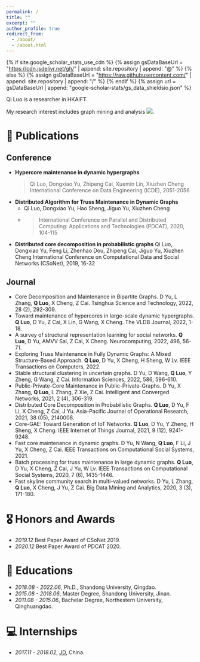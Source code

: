 ```yaml
---
permalink: /
title: ""
excerpt: ""
author_profile: true
redirect_from: 
  - /about/
  - /about.html
---
```


{% if site.google_scholar_stats_use_cdn %}
{% assign gsDataBaseUrl = "https://cdn.jsdelivr.net/gh/" | append: site.repository | append: "@" %}
{% else %}
{% assign gsDataBaseUrl = "https://raw.githubusercontent.com/" | append: site.repository | append: "/" %}
{% endif %}
{% assign url = gsDataBaseUrl | append: "google-scholar-stats/gs_data_shieldsio.json" %}

<span class='anchor' id='about-me'></span>

Qi Luo is a researcher in HKAIFT. 
<!-- and a postdoc of City University of Hongkong -->

My research interest includes graph mining and analysis <a href='https://scholar.google.com/citations?user=glQeJ0sAAAAJ'><img src="https://img.shields.io/endpoint?url={{ url | url_encode }}&logo=Google%20Scholar&labelColor=f6f6f6&color=9cf&style=flat&label=citations"></a>.


<!-- # 🔥 News
- *2022.02*: &nbsp;🎉🎉 Lorem ipsum dolor sit amet, consectetur adipiscing elit. Vivamus ornare aliquet ipsum, ac tempus justo dapibus sit amet. 
- *2022.02*: &nbsp;🎉🎉 Lorem ipsum dolor sit amet, consectetur adipiscing elit. Vivamus ornare aliquet ipsum, ac tempus justo dapibus sit amet.  -->

<!-- # 🔮 Projects

<div class='paper-box'><div class='paper-box-image'><div><div class="badge">CVPR 2016</div><img src='images/500x300.png' alt="sym" width="100%"></div></div>
<div class='paper-box-text' markdown="1">

[Deep Residual Learning for Image Recognition](https://openaccess.thecvf.com/content_cvpr_2016/papers/He_Deep_Residual_Learning_CVPR_2016_paper.pdf)

**Kaiming He**, Xiangyu Zhang, Shaoqing Ren, Jian Sun

[**Project**](https://scholar.google.com/citations?view_op=view_citation&hl=zh-CN&user=DhtAFkwAAAAJ&citation_for_view=DhtAFkwAAAAJ:ALROH1vI_8AC) <strong><span class='show_paper_citations' data='DhtAFkwAAAAJ:ALROH1vI_8AC'></span></strong>
- Lorem ipsum dolor sit amet, consectetur adipiscing elit. Vivamus ornare aliquet ipsum, ac tempus justo dapibus sit amet. 
</div>
</div> -->


# 📝 Publications 


<!-- - [Lorem ipsum dolor sit amet, consectetur adipiscing elit. Vivamus ornare aliquet ipsum, ac tempus justo dapibus sit amet](https://github.com), A, B, C, **CVPR 2020** -->

## Conference

- **Hypercore maintenance in dynamic hypergraphs** 
  > Qi Luo, Dongxiao Yu, Zhipeng Cai, Xuemin Lin, Xiuzhen Cheng
  > International Conference on Data Engineering (ICDE), 2051-2056
- **Distributed Algorithm for Truss Maintenance in Dynamic Graphs**
  - Qi Luo, Dongxiao Yu, Hao Sheng, Jiguo Yu, Xiuzhen Cheng
  - > International Conference on Parallel and Distributed Computing: Applications and Technologies (PDCAT), 2020, 104-115
- **Distributed core decomposition in probabilistic graphs**
  Qi Luo, Dongxiao Yu, Feng Li, Zhenhao Dou, Zhipeng Cai, Jiguo Yu, Xiuzhen Cheng
  International Conference on Computational Data and Social Networks (CSoNet), 2019, 16-32

## Journal

- Core Decomposition and Maintenance in Bipartite Graphs. D Yu, L Zhang, **Q Luo**, X Cheng, Z Cai. Tsinghua Science and Technology, 2022, 28 (2), 292-309.
- Toward maintenance of hypercores in large-scale dynamic hypergraphs. **Q Luo**, D Yu, Z Cai, X Lin, G Wang, X Cheng. The VLDB Journal, 2022, 1-18.
- A survey of structural representation learning for social networks. **Q Luo**, D Yu, AMVV Sai, Z Cai, X Cheng. Neurocomputing, 2022, 496, 56-71.
- Exploring Truss Maintenance in Fully Dynamic Graphs: A Mixed Structure-Based Approach. **Q Luo**, D Yu, X Cheng, H Sheng, W Lv. IEEE Transactions on Computers, 2022.
- Stable structural clustering in uncertain graphs. D Yu, D Wang, **Q Luo**, Y Zheng, G Wang, Z Cai. Information Sciences, 2022, 586, 596-610.
- Public-Private-Core Maintenance in Public-Private-Graphs. D Yu, X Zhang, **Q Luo**, L Zhang, Z Xie, Z Cai. Intelligent and Converged Networks, 2021, 2 (4), 306-319.
- Distributed Core Decomposition in Probabilistic Graphs. **Q Luo**, D Yu, F Li, X Cheng, Z Cai, J Yu. Asia-Pacific Journal of Operational Research, 2021, 38 (05), 2140008.
- Core-GAE: Toward Generation of IoT Networks. **Q Luo**, D Yu, Y Zheng, H Sheng, X Cheng. IEEE Internet of Things Journal, 2021, 9 (12), 9241-9248.
- Fast core maintenance in dynamic graphs. D Yu, N Wang, **Q Luo**, F Li, J Yu, X Cheng, Z Cai. IEEE Transactions on Computational Social Systems, 2021.
- Batch processing for truss maintenance in large dynamic graphs. **Q Luo**, D Yu, X Cheng, Z Cai, J Yu, W Lv. IEEE Transactions on Computational Social Systems, 2020, 7 (6), 1435-1446.
- Fast skyline community search in multi-valued networks. D Yu, L Zhang, **Q Luo**, X Cheng, J Yu, Z Cai. Big Data Mining and Analytics, 2020, 3 (3), 171-180.






# 🎖 Honors and Awards
- *2019.12* Best Paper Award of CSoNet 2019. 
- *2020.12* Best Paper Award of PDCAT 2020.
<!-- - *2023.4* Best Paper Award of CIDM 2023.   -->

# 📖 Educations
- *2018.08 - 2022.06*, Ph.D., Shandong University, Qingdao. 
- *2015.08 - 2018.06*, Master Degree, Shandong University, Jinan. 
- *2011.08 - 2015.06*, Bachelar Degree, Northestern University, Qinghuangdao. 

<!-- # 💬 Invited Talks
- *2021.06*, Lorem ipsum dolor sit amet, consectetur adipiscing elit. Vivamus ornare aliquet ipsum, ac tempus justo dapibus sit amet. 
- *2021.03*, Lorem ipsum dolor sit amet, consectetur adipiscing elit. Vivamus ornare aliquet ipsum, ac tempus justo dapibus sit amet.  \| [\[video\]](https://github.com/) -->

# 💻 Internships
- *2017.11 - 2018.02*, [JD](https://www.jd.com/), China.
